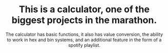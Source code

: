 <h1 align="center">This is a calculator, one of the biggest projects in the marathon.</h1>
<p align="center">The calculator has basic functions, it also has value conversion, the ability to work in hex and bin systems, and an additional feature in the form of a spotify playlist.</p>
